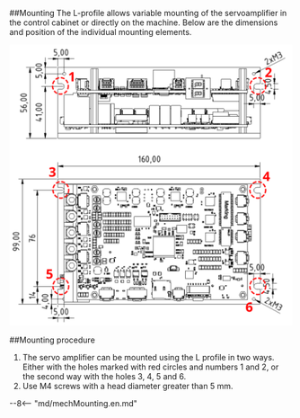 ##Mounting
The L-profile allows variable mounting of the servoamplifier in the control cabinet or directly on the machine.
Below are the dimensions and position of the individual mounting elements.

![TGZ-S-48-50/100RI Mounting](../img/mounting.svg)

##Mounting procedure

1. The servo amplifier can be mounted using the L profile in two ways. Either with the holes marked with red circles and numbers 1 and 2, or the second way with the holes 3, 4, 5 and 6.
2. Use M4 screws with a head diameter greater than 5 mm.

--8<-- "md/mechMounting.en.md"

